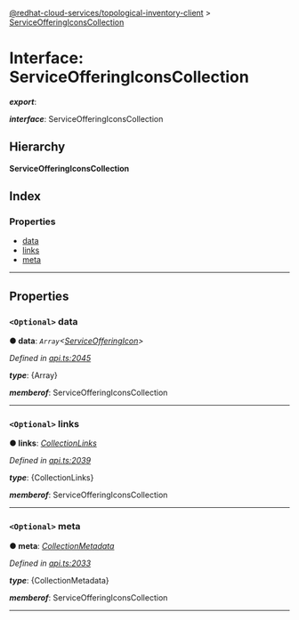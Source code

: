 [@redhat-cloud-services/topological-inventory-client](../README.md) > [ServiceOfferingIconsCollection](../interfaces/serviceofferingiconscollection.md)

# Interface: ServiceOfferingIconsCollection

*__export__*: 

*__interface__*: ServiceOfferingIconsCollection

## Hierarchy

**ServiceOfferingIconsCollection**

## Index

### Properties

* [data](serviceofferingiconscollection.md#data)
* [links](serviceofferingiconscollection.md#links)
* [meta](serviceofferingiconscollection.md#meta)

---

## Properties

<a id="data"></a>

### `<Optional>` data

**● data**: *`Array`<[ServiceOfferingIcon](serviceofferingicon.md)>*

*Defined in [api.ts:2045](https://github.com/RedHatInsights/javascript-clients/blob/master/packages/topological-inventory/api.ts#L2045)*

*__type__*: {Array}

*__memberof__*: ServiceOfferingIconsCollection

___
<a id="links"></a>

### `<Optional>` links

**● links**: *[CollectionLinks](collectionlinks.md)*

*Defined in [api.ts:2039](https://github.com/RedHatInsights/javascript-clients/blob/master/packages/topological-inventory/api.ts#L2039)*

*__type__*: {CollectionLinks}

*__memberof__*: ServiceOfferingIconsCollection

___
<a id="meta"></a>

### `<Optional>` meta

**● meta**: *[CollectionMetadata](collectionmetadata.md)*

*Defined in [api.ts:2033](https://github.com/RedHatInsights/javascript-clients/blob/master/packages/topological-inventory/api.ts#L2033)*

*__type__*: {CollectionMetadata}

*__memberof__*: ServiceOfferingIconsCollection

___

